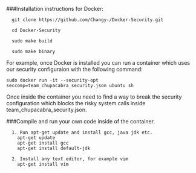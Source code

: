 ###Installation instructions for Docker:
```
  git clone https://github.com/Changy-/Docker-Security.git

  cd Docker-Security

  sudo make build

  sudo make binary
```
For example, once Docker is installed you can run a container which uses our security configuraion with the following command:
```
sudo docker run -it --security-opt seccomp=team_chupacabra_security.json ubuntu sh
```
Once inside the container you need to find a way to break the security configuration which blocks the risky system calls inside team_chupacabra_security.json.

###Compile and run your own code inside of the container.
```
  1. Run apt-get update and install gcc, java jdk etc.
    apt-get update
    apt-get install gcc
    apt-get install default-jdk
    
  2. Install any text editor, for example vim
    apt-get install vim
``` 
